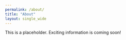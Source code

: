 ```yaml
---
permalink: /about/
title: "About"
layout: single_wide
---
```


This is a placeholder. Exciting information is coming soon!
